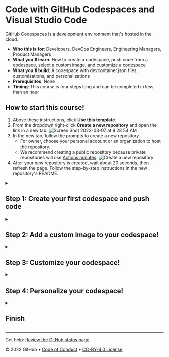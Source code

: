 # Code with GitHub Codespaces and Visual Studio Code

<!--step0-->

GitHub Codespaces is a development environment that's hosted in the cloud.

- **Who this is for**: Developers, DevOps Engineers, Engineering Managers, Product Managers
- **What you'll learn**: How to create a codespace, push code from a codespace, select a custom image, and customize a codespace
- **What you'll build**: A codespace with devcontainer.json files, customizations, and personalizations
- **Prerequisites**: None
- **Timing**: This course is four steps long and can be completed in less than an hour

<summary><h2> How to start this course!</h2></summary>
 
1. Above these instructions, click **Use this template**.
2. From the dropdown right-click **Create a new repository** and open the link in a new tab.
![Screen Shot 2023-03-07 at 9 28 54 AM](https://user-images.githubusercontent.com/26442605/223501605-e67051f7-50af-4ae0-a18f-6f733a8b6c62.png)
3. In the new tab, follow the prompts to create a new repository.
   - For owner, choose your personal account or an organization to host the repository.
   - We recommend creating a public repository because private repositories will use [Actions minutes](https://docs.github.com/en/billing/managing-billing-for-github-actions/about-billing-for-github-actions).
   ![Create a new repository](https://user-images.githubusercontent.com/1221423/169618722-406dc508-add4-4074-83f0-c7a7ad87f6f3.png)
4. After your new repository is created, wait about 20 seconds, then refresh the page. Follow the step-by-step instructions in the new repository's README.

<!--endstep0-->


<details id=1>
<summary><h2>Step 1: Create your first codespace and push code</h2></summary>

_Welcome to "Develop code using GitHub Codespaces and Visual Studio Code"! :wave:_

**What's the big deal about using a codespace for software development?**  A codespace is a development environment that's hosted in the cloud. You can customize your project for GitHub Codespaces by committing configuration files to your repository (also known as configuration-as-code), which creates a repeatable codespace configuration for all users of your project. Each codespace you create is hosted by GitHub in a Docker container that runs on a virtual machine. You can choose the type of machine you want to use depending on the resources you need.

GitHub offers a range of features to help your development team customize a codespace to reach peak configuration and performance needs. For example, you can:

- Create a codespace from your repository 
- Push code from the codespace to your repository
- Use VS Code to develop code
- Customize the codespace with custom images
- Manage the codespace
   
To begin developing using GitHub Codespaces, you can create a codespace from a template or from any branch or commit in a repository. When you create a codespace from a template, you can start from a blank template or choose a template suitable for the work you're doing.

### :keyboard: Activity: Start a codespace

**We recommend opening another browser tab to work through the following activities so you can keep these instructions open for reference.**

1. Start from the landing page of your repository.
2. Click the green **Code** button located in the middle of the page.
3. Select the **Codespaces** tab in the box that pops up and then click the **Create codespace on main** button.

   **Wait about 2 minutes for the codespace to spin itself up. Note: It's a virtual machine spinning up in the background.**

4. Verify your codespace is running. The browser should contain a VS Code web-based editor and a terminal should be present such as the below:
![codespace1](https://user-images.githubusercontent.com/26442605/207355196-71aab43f-35a9-495b-bcfe-bf3773c2f1b3.png)

### :keyboard: Activity: Push code to your repository from the codespace

1. From inside the codespace in the VS Code explorer window, select the `index.html` file.
2. Replace the **h1** header with the below:
```
<h1>Hello from the codespace!</h1>
```
3. Save the file. Note: The file should autosave.
4. Use the VS Code terminal to commit the file change by entering the following commit message:
```
git commit -a -m "Adding hello from the codespace!"
```
5. Push the changes back to your repository. From the VS Code terminal, enter:
```
git push
```
6. Your code has been pushed to your repository!
7. Switch back to the homepage of your repository and view the `index.html` to verify the new code was pushed to your repository.
	
**Wait about 20 seconds then refresh this page for the next step**
</details>

<details id=2>
<summary><h2>Step 2: Add a custom image to your codespace!</h2></summary>

_Nice work! :tada: You created your first codespace and pushed code using VS Code!_

You can configure the development container for a repository so that any codespace created for that repository will give you a tailored development environment, complete with all the tools and runtimes you need to work on a specific project.

**What are development containers?**  Development containers, or dev containers, are Docker containers that are specifically configured to provide a fully featured development environment. Whenever you work in a codespace, you are using a dev container on a virtual machine.

A dev container file is a JSON file that lets you customize the default image that runs your codespace, VS code settings, run custom code, forward ports and much more!

Let's add a `devcontainer.json` file and add a custom image.
 
### :keyboard: Activity: Add a .devcontainer.json file to customize your codespace

1. Navigating back to your **Code** tab of your repository, click the **Add file** drop-down button, and then click `Create new file`.
2. Type or paste the following in the empty text field prompt to name your file.
```
.devcontainer/devcontainer.json
```
3. In the body of the new **.devcontainer/devcontainer.json** file, add the following content:
```
{
    // Name this configuration
    "name": "Codespace for Skills!",
    // Use the base codespace image
    "image": "mcr.microsoft.com/vscode/devcontainers/universal:latest",
    
    "remoteUser": "codespace",
    "overrideCommand": false
}
```
4. Click **Commit changes** and then select **Commit changes directly to the `main` branch**.
5. Create a new codespace by navigating back to the **Code** tab of your repository.
6. Click the green **Code** button located in the middle of the page.
7. Click the **Codespaces** tab on the box that pops up.
8. Click the **Create codespace on main** button OR click the `+` sign on the tab. This will create a new codespace on the main branch. (Notice your other codespace listed here.)

   **Wait about 2 minutes for the codespace to spin itself up.**

9. Verify that your new codespace is is running, as you did previously.

Note the image being used is the default image provided for GitHub Codespaces. It includes runtimes and tools for Python, Node.js, Docker, and more. See the full list here: https://aka.ms/ghcs-default-image. Your development team can use any custom image that has the necessary prerequisites installed. For more information, see [codespace image](https://aka.ms/configure-codespace). 
	
**Wait about 20 seconds then refresh this page for the next step**

</details>
<details id=3>
	
<summary><h2>Step 3: Customize your codespace!</h2></summary>

_Nice work! :tada: You created a codespace with a custom image!_

You can customize your codespace by adding VS code extensions, adding features, setting host requirements, and much more.
	
Let's customize some settings in the `.devcontainer.json` file!

 ### :keyboard: Activity: Add customizations to the `devcontainer` file

1. Navigate to the `.devcontainer/devcontainer.json` file.
2. Add the following customizations to the body of the file before the last `}`. 
```
    ,    
    // Add the IDs of extensions you want installed when the container is created.
    "customizations": {
        "vscode": {
            "extensions": [
                "GitHub.copilot"
            ]
        },
        "codespaces": {
            "openFiles": [
                "codespace.md"
            ]
        }
    }
```
3. Click **Commit changes** and then select **Commit changes directly to the `main` branch**.
4. Create a new codespace by navigating to the landing page of your repository.
5. Click the **Code** button located in the middle of the page.
6. Click the **Codespaces** tab on the box that pops up.
7. Click the **Create codespace on main** button.

   **Wait about 2 minutes for the codespace to spin itself up.**

8. Verify your codespace is running, as you did previously.
9. The `codespace.md` file should show up in the VS Code editor.
10. The `copilot` extension should show up in the VS Code extension list.
	
This will add a VS Code extension as well as open a file on start up of the codespace.

Next lets add some code to run upon creation of the codespace!

 ### :keyboard: Activity: Execute code upon creation of the codespace

1. Edit the `.devcontainer/devcontainer.json` file.
2. Add the following postCreateCommand to the body of the file before the last `}`. 
```
    ,
    "postCreateCommand": "echo '# Writing code upon codespace creation!'  >> codespace.md"
```
3. Click **Commit changes** and then select **Commit changes directly to the `main` branch**.
4. Create a new codespace by navigating to the landing page of your repository.
5. Click the **Code** button located in the middle of the page.
6. Click the **Codespaces** tab on the box that pops up.
7. Click the **Create codespace on main** button.

   **Wait about 2 minutes for the codespace to spin itself up.**

8. Verify your codespace is running, as you did previously.
9. Verify the `codespace.md` file now has the text `Writing code upon codespace creation!`.
	
**Wait about 20 seconds then refresh this page for the next step.**
 
</details>

<details id=4>
<summary><h2>Step 4: Personalize your codespace!</h2></summary>

_Nicely done customizing your codespace!_ :partying_face:

When using any development environment, customizing the settings and tools to your preferences and workflows is an important step. GitHub Codespaces offers two main ways of personalizing your codespace: `Settings Sync` with VS Code and `dotfiles`.
	
`Dotfiles` will be the focus of this activity.
	
**What are `dotfiles`?**  Dotfiles are files and folders on Unix-like systems starting with . that control the configuration of applications and shells on your system. You can store and manage your dotfiles in a repository on GitHub.

Let's see how this works!

### :keyboard: Activity: Enable a `dotfile` for your codespace

1. Start from the landing page of your repository.
2. In the upper-right corner of any page, click your profile photo, and then click **Settings**.
3. In the **Code, planning, and automation** section of the sidebar, click **Codespaces**.
4. Under **Dotfiles**, select **Automatically install dotfiles** so that GitHub Codespaces automatically installs your dotfiles into every new codespace you create.
5. Click **Select repository** and then choose your current skills working repository as the repository from which to install dotfiles.

### :keyboard: Activity: Add a `dotfile` to your repository and run your codespace
	
1. Start from the landing page of your repository.
2. Click the **Code** button located in the middle of the page.
3. Click the **Codespaces** tab on the box that pops up.
4. Click the **Create codespace on main** button.

   **Wait about 2 minutes for the codespace to spin itself up.**

5. Verify your codespace is running. The browser should contain a VS Code web-based editor and a terminal should be present such as the below:
![codespace1](https://user-images.githubusercontent.com/26442605/207355196-71aab43f-35a9-495b-bcfe-bf3773c2f1b3.png)

1. From inside the codespace in the VS Code explorer window, create a new file `setup.sh`.
2. Add the following code inside of the file:
```
#!/bin/bash

sudo apt-get update
sudo apt-get install sl
```
	
3. Save the file. Note: The file should autosave.
4. Commit the file changes. From the VS Code terminal enter:
```
git add setup.sh --chmod=+x
git commit -m "Adding setup.sh from the codespace!"
```
5. Push the changes back to your repository. From the VS Code terminal, enter:
```
git push
```
6. Switch back to the homepage of your repository and view the `setup.sh` to verify the new code was pushed to your repository.
7. Close the codespace web browser tab.
8. Click the **Create codespace on main** button.

   **Wait about 2 minutes for the codespace to spin itself up.**

9. Verify your codespace is running, as you did previously.
10. Verify the `setup.sh` file is present in your VS Code editor.
11. From the VS Code terminal, type or paste:
```
/usr/games/sl
```
11. Enjoy the show!

</details>

<details id=X>
<summary><h2>Finish</h2></summary>

_Congratulations friend, you've completed this course!_

<img src="https://octodex.github.com/images/welcometocat.png" alt=celebrate width=300 align=right>

Here's a recap of all the tasks you've accomplished in your repository:

* You learned how to create a codespace and push code to your repository from the codespace.
* You learned how to use custom images in your codespace.
* You learned how to customize your codespace.
* You learned how to personalize your codespace.

### Additional learning and resources

- [Developing in a codespace](https://docs.github.com/en/codespaces/developing-in-codespaces/developing-in-a-codespace). Learn how to delete a codespace, open an existing codespace, connect to a private network, forward ports, and much more.
- [Set up your repository](https://docs.github.com/en/codespaces/setting-up-your-project-for-codespaces/introduction-to-dev-containers). Learn how to set minimum machine specs for a codespace, add badges, set up a template repo, and much more.
- [Personalize and customize GitHub Codespaces](https://docs.github.com/en/codespaces/customizing-your-codespace/personalizing-github-codespaces-for-your-account). Learn how to use setting sync for your codespace, add dotfiles, set the default region, set the default editor, and much more.
- [Prebuild your codespace](https://docs.github.com/en/codespaces/prebuilding-your-codespaces/about-github-codespaces-prebuilds)
- [Manage your codespace](https://docs.github.com/en/codespaces/managing-codespaces-for-your-organization/enabling-github-codespaces-for-your-organization)


### What's next?

- Learn more about securing your supply chain by reading: [GitHub Codespaces overview](https://docs.github.com/en/codespaces/overview).
- [We'd love to hear what you thought of this course](https://github.com/skills/.github/discussions).
- [Learn another GitHub skill](https://github.com/skills).
- [Read the Get started with GitHub docs](https://docs.github.com/en/get-started).
- To find projects to contribute to, check out [GitHub Explore](https://github.com/explore).

</details>

---

Get help: [Review the GitHub status page](https://www.githubstatus.com/)

&copy; 2022 GitHub &bull; [Code of Conduct](https://www.contributor-covenant.org/version/2/1/code_of_conduct/code_of_conduct.md) &bull; [CC-BY-4.0 License](https://creativecommons.org/licenses/by/4.0/legalcode)
